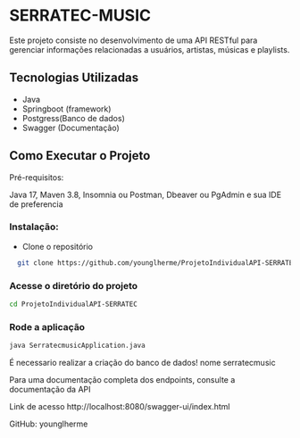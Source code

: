 # SERRATEC-MUSIC

 Este projeto consiste no desenvolvimento de uma API RESTful para gerenciar informações relacionadas a usuários, artistas, músicas e playlists. 


## Tecnologias Utilizadas

- Java
- Springboot (framework)
- Postgress(Banco de dados)
- Swagger (Documentação)


## Como Executar o Projeto

Pré-requisitos:

Java 17, Maven 3.8, Insomnia ou Postman, Dbeaver ou PgAdmin e sua IDE de preferencia

### Instalação:

- Clone o repositório
```bash
  git clone https://github.com/younglherme/ProjetoIndividualAPI-SERRATEC.git
```

### Acesse o diretório do projeto
```bash
cd ProjetoIndividualAPI-SERRATEC
```

### Rode a aplicação
```bash
java SerratecmusicApplication.java
```

É necessario realizar a criação do banco de dados!
nome serratecmusic

Para uma documentação completa dos endpoints, consulte a documentação da API

Link de acesso http://localhost:8080/swagger-ui/index.html




GitHub: younglherme
